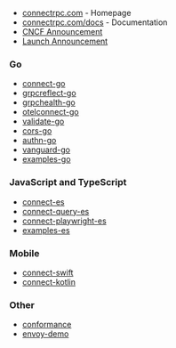 - [connectrpc.com](https://connectrpc.com) - Homepage
- [connectrpc.com/docs](https://connectrpc.com/docs/) - Documentation
- [CNCF Announcement](https://buf.build/blog/connect-rpc-joins-cncf)
- [Launch Announcement](https://buf.build/blog/connect-a-better-grpc)

### Go

- [connect-go](https://github.com/connectrpc/connect-go)
- [grpcreflect-go](https://github.com/connectrpc/grpcreflect-go)
- [grpchealth-go](https://github.com/connectrpc/grpchealth-go)
- [otelconnect-go](https://github.com/connectrpc/otelconnect-go)
- [validate-go](https://github.com/connectrpc/validate-go)
- [cors-go](https://github.com/connectrpc/cors-go)
- [authn-go](https://github.com/connectrpc/authn-go)
- [vanguard-go](https://github.com/connectrpc/vanguard-go)
- [examples-go](https://github.com/connectrpc/examples-go)

### JavaScript and TypeScript

- [connect-es](https://github.com/connectrpc/connect-es)
- [connect-query-es](https://github.com/connectrpc/connect-query-es)
- [connect-playwright-es](https://github.com/connectrpc/connect-playwright-es)
- [examples-es](https://github.com/connectrpc/examples-es)

### Mobile

- [connect-swift](https://github.com/connectrpc/connect-swift)
- [connect-kotlin](https://github.com/connectrpc/connect-kotlin)

### Other

- [conformance](https://github.com/connectrpc/conformance)
- [envoy-demo](https://github.com/connectrpc/envoy-demo)
